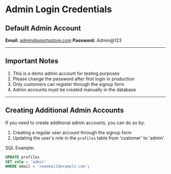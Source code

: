 # Admin Login Credentials

## Default Admin Account

**Email:** admin@sportsstore.com
**Password:** Admin@123

---

## Important Notes

1. This is a demo admin account for testing purposes
2. Please change the password after first login in production
3. Only customers can register through the signup form
4. Admin accounts must be created manually in the database

---

## Creating Additional Admin Accounts

If you need to create additional admin accounts, you can do so by:

1. Creating a regular user account through the signup form
2. Updating the user's role in the `profiles` table from 'customer' to 'admin'

SQL Example:
```sql
UPDATE profiles
SET role = 'admin'
WHERE email = 'newemail@example.com';
```
